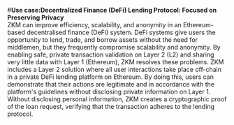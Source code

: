 #**Use case:Decentralized Finance (DeFi) Lending Protocol: Focused on Preserving Privacy**                                  
ZKM can improve efficiency, scalability, and anonymity in an Ethereum-based decentralised finance (DeFi) system. DeFi systems give users the opportunity to lend, trade, and borrow assets without the need for middlemen, but they frequently compromise scalability and anonymity. By enabling safe, private transaction validation on Layer 2 (L2) and sharing very little data with Layer 1 (Ethereum), ZKM resolves these problems.
ZKM includes a Layer 2 solution where all user interactions take place off-chain in a private DeFi lending platform on Ethereum. By doing this, users can demonstrate that their actions are legitimate and in accordance with the platform's guidelines without disclosing private information on Layer 1.
Without disclosing personal information, ZKM creates a cryptographic proof of the loan request, verifying that the transaction adheres to the lending protocol. 
